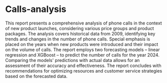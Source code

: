 # Calls-analysis

This report presents a comprehensive analysis of phone calls in the context of new product launches, considering various price groups and product packages. The analysis covers historical data from 2009, identifying key trends and changes in the number of phone calls. Special emphasis is placed on the years when new products were introduced and their impact on the volume of calls. The report employs two forecasting models – linear regression and XGBoost – to predict the number of calls for the year 2024. Comparing the models' predictions with actual data allows for an assessment of their accuracy and effectiveness. The report concludes with recommendations for optimizing resources and customer service strategies based on the forecasted data.  
